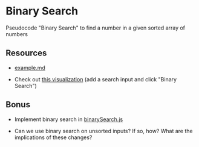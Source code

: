 # Binary Search

Pseudocode "Binary Search" to find a number in a given sorted array of numbers

## Resources

- [example.md](./example.md)

- Check out [this visualization](https://www.cs.usfca.edu/~galles/visualization/Search.html) (add a search input and click "Binary Search")

## Bonus

- Implement binary search in [binarySearch.js](./unsolved/binarySearch.js)

- Can we use binary search on unsorted inputs? If so, how? What are the implications of these changes?
